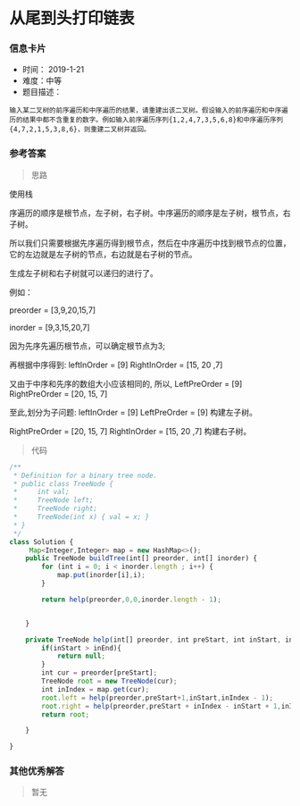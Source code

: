# 从尾到头打印链表 

### 信息卡片 

- 时间： 2019-1-21
- 难度：中等 
- 题目描述：

```
输入某二叉树的前序遍历和中序遍历的结果，请重建出该二叉树。假设输入的前序遍历和中序遍历的结果中都不含重复的数字。例如输入前序遍历序列{1,2,4,7,3,5,6,8}和中序遍历序列{4,7,2,1,5,3,8,6}，则重建二叉树并返回。
```



### 参考答案

> 思路

使用栈

序遍历的顺序是根节点，左子树，右子树。中序遍历的顺序是左子树，根节点，右子树。

所以我们只需要根据先序遍历得到根节点，然后在中序遍历中找到根节点的位置，它的左边就是左子树的节点，右边就是右子树的节点。

生成左子树和右子树就可以递归的进行了。

例如：

preorder = [3,9,20,15,7]

 inorder = [9,3,15,20,7]  

因为先序先遍历根节点，可以确定根节点为3; 

再根据中序得到: leftInOrder = [9] RightInOrder = [15, 20 ,7]

 又由于中序和先序的数组大小应该相同的, 所以, LeftPreOrder = [9] RightPreOrder = [20, 15, 7] 

至此,划分为子问题: leftInOrder = [9] LeftPreOrder = [9] 构建左子树。 

RightPreOrder = [20, 15, 7] RightInOrder = [15, 20 ,7] 构建右子树。  



> 代码

```js
/**
 * Definition for a binary tree node.
 * public class TreeNode {
 *     int val;
 *     TreeNode left;
 *     TreeNode right;
 *     TreeNode(int x) { val = x; }
 * }
 */ 
class Solution {
     Map<Integer,Integer> map = new HashMap<>();
    public TreeNode buildTree(int[] preorder, int[] inorder) {
        for (int i = 0; i < inorder.length ; i++) {
            map.put(inorder[i],i);
        }

        return help(preorder,0,0,inorder.length - 1);


    }

    private TreeNode help(int[] preorder, int preStart, int inStart, int inEnd) {
        if(inStart > inEnd){
            return null;
        }
        int cur = preorder[preStart];
        TreeNode root = new TreeNode(cur);
        int inIndex = map.get(cur);
        root.left = help(preorder,preStart+1,inStart,inIndex - 1);
        root.right = help(preorder,preStart + inIndex - inStart + 1,inIndex + 1,inEnd);
        return root;

    }

}
```







### 其他优秀解答 

> 暂无
